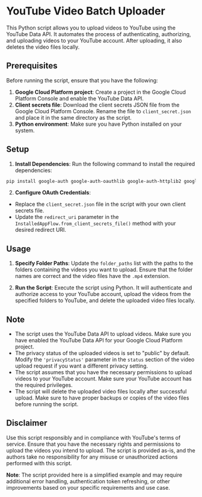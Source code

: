 # YouTube Video Batch Uploader

This Python script allows you to upload videos to YouTube using the YouTube Data API. It automates the process of authenticating, authorizing, and uploading videos to your YouTube account. After uploading, it also deletes the video files locally.

## Prerequisites

Before running the script, ensure that you have the following:

1. **Google Cloud Platform project**: Create a project in the Google Cloud Platform Console and enable the YouTube Data API.
2. **Client secrets file**: Download the client secrets JSON file from the Google Cloud Platform Console. Rename the file to `client_secret.json` and place it in the same directory as the script.
3. **Python environment**: Make sure you have Python installed on your system.

## Setup

1. **Install Dependencies**: Run the following command to install the required dependencies:

```bash
pip install google-auth google-auth-oauthlib google-auth-httplib2 google-api-python-client
```

2. **Configure OAuth Credentials**:
- Replace the `client_secret.json` file in the script with your own client secrets file.
- Update the `redirect_uri` parameter in the `InstalledAppFlow.from_client_secrets_file()` method with your desired redirect URI.

## Usage

1. **Specify Folder Paths**: Update the `folder_paths` list with the paths to the folders containing the videos you want to upload. Ensure that the folder names are correct and the video files have the `.mp4` extension.

2. **Run the Script**: Execute the script using Python. It will authenticate and authorize access to your YouTube account, upload the videos from the specified folders to YouTube, and delete the uploaded video files locally.

## Note

- The script uses the YouTube Data API to upload videos. Make sure you have enabled the YouTube Data API for your Google Cloud Platform project.
- The privacy status of the uploaded videos is set to "public" by default. Modify the `'privacyStatus'` parameter in the `status` section of the video upload request if you want a different privacy setting.
- The script assumes that you have the necessary permissions to upload videos to your YouTube account. Make sure your YouTube account has the required privileges.
- The script will delete the uploaded video files locally after successful upload. Make sure to have proper backups or copies of the video files before running the script.

## Disclaimer

Use this script responsibly and in compliance with YouTube's terms of service. Ensure that you have the necessary rights and permissions to upload the videos you intend to upload. The script is provided as-is, and the authors take no responsibility for any misuse or unauthorized actions performed with this script.

**Note**: The script provided here is a simplified example and may require additional error handling, authentication token refreshing, or other improvements based on your specific requirements and use case.
